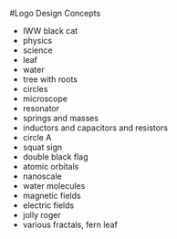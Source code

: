 #Logo Design Concepts


- IWW black cat
- physics
- science
- leaf
- water
- tree with roots
- circles
- microscope
- resonator
- springs and masses
- inductors and capacitors and resistors
- circle A
- squat sign
- double black flag
- atomic orbitals
- nanoscale
- water molecules
- magnetic fields
- electric fields
- jolly roger
- various fractals, fern leaf
















 
 


